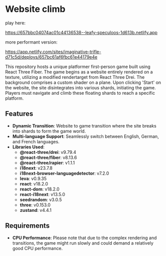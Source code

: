 # Website climb

play here:

https://657bbc04074ac01c44136538--leafy-speculoos-1d613b.netlify.app

more performant version: 

https://app.netlify.com/sites/imaginative-trifle-d71c5d/deploys/657bc61af6fbc61e44179e4e

This repository hosts a unique platformer first-person game built using React Three Fiber. The game begins as a website entirely rendered on a texture, utilizing a modified rendertarget from React Three Drei. The background comprises a custom shader on a plane. Upon clicking 'Start' on the website, the site disintegrates into various shards, initiating the game. Players must navigate and climb these floating shards to reach a specific platform.

## Features

- **Dynamic Transition**: Website to game transition where the site breaks into shards to form the game world.
- **Multi-language Support**: Seamlessly switch between English, German, and French languages.
- **Libraries Used**:
  - **@react-three/drei**: v9.79.4
  - **@react-three/fiber**: v8.13.6
  - **@react-three/rapier**: v1.1.1
  - **i18next**: v23.7.8
  - **i18next-browser-languagedetector**: v7.2.0
  - **leva**: v0.9.35
  - **react**: v18.2.0
  - **react-dom**: v18.2.0
  - **react-i18next**: v13.5.0
  - **seedrandom**: v3.0.5
  - **three**: v0.153.0
  - **zustand**: v4.4.1

## Requirements

- **CPU Performance**: Please note that due to the complex rendering and transitions, the game might run slowly and could demand a relatively good CPU performance.
